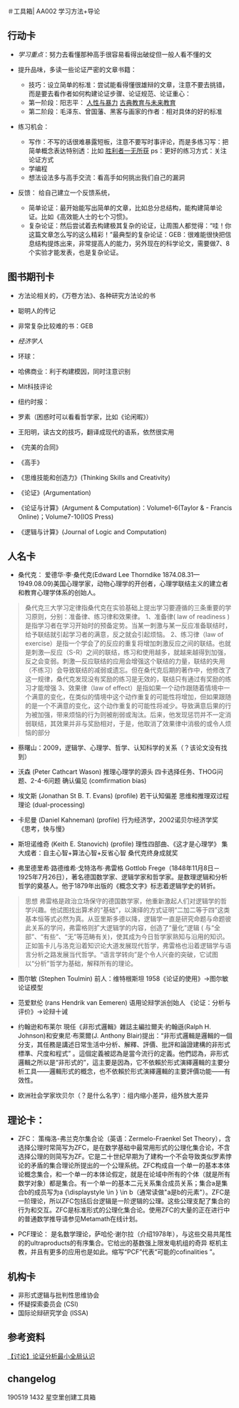 ＃工具箱| AA002 学习方法+导论

## 行动卡
- *学习重点*：努力去看懂那种高手很容易看得出破绽但一般人看不懂的文

- 提升品味，多读一些论证严密的文章书籍：
  - 技巧：设立简单的标准：尝试能看得懂很雄辩的文章，注意不要去挑错，而是要去看作者如何构建论证步骤、论证规范、论证重心：
  - 第一阶段：阳志平：
   [人性与暴力](https://www.yangzhiping.com/psy/HumanityAndViolence.html)
   [古典教育与未来教育](https://www.yangzhiping.com/psy/Classical-education-and-Future-education.html)
  - 第二阶段：毛泽东、曾国藩、黑客与画家的作者：相对具体的好的标准

- 练习机会：
  - 写作：不写的话很难暴露短板，注意不要写时事评论，而是多练习写：把简单概念表达特别透：比如 [胜利者一无所获](https://www.yangzhiping.com/column/Winner-Take-Nothing.html)
  ps：更好的练习方式：关注论证方式
  - 学编程
  - 想法设法多与高手交流：看高手如何挑出我们自己的漏洞

- 反馈：
  给自己建立一个反馈系统，
  - 简单论证：最开始能写出简单的文章，比如总分总结构，能构建简单论证。比如《高效能人士的七个习惯》。
  - 复杂论证：然后尝试着去构建极其复杂的论证，让周围人都觉得：“哇！你这篇文章怎么写的这么精彩！”最典型的复杂论证：GEB：很难能很快把信息结构提炼出来，非常提高人的能力，另外现在的科学论文，需要做7、8个实验才能发表，也是复杂论证。

## 图书期刊卡
- 方法论相关的，《万卷方法》、各种研究方法论的书
- 聪明人的传记
- 非常复杂比较难的书：GEB

- *经济学人*
- 环球：
- 哈佛商业：利于构建模因，同时注意识别
- Mit科技评论
- 纽约时报：

- 罗素（困惑时可以看看哲学家，比如《论闲暇》）
- 王阳明，读古文的技巧，翻译成现代的语系，依然很实用
- 《完美的合同》
- 《高手》

- 《思维技能和创造力》(Thinking Skills and Creativity)
- 《论证》(Argumentation)
- 《论证与计算》(Argument & Computation)：Volume1-6(Taylor & - Francis Online)；Volume7-10(IOS Press)
- 《逻辑与计算》(Journal of Logic and Computation)

## 人名卡
- 桑代克：
爱德华·李·桑代克(Edward Lee Thorndike 1874.08.31—1949.08.09)美国心理学家，动物心理学的开创者，心理学联结主义的建立者和教育心理学体系的创始人。
>桑代克三大学习定律指桑代克在实验基础上提出学习要遵循的三条重要的学习原则，分别：准备律、练习律和效果律。
1、准备律( law of readiness )是指学习者在学习开始时的预备定势。当某一刺激与某一反应准备联结时，给予联结就引起学习者的满意，反之就会引起烦恼。
2、练习律（law of exercise）是指一个学会了的反应的重复将增加刺激反应之间的联结。也就是刺激—反应（S-R）之间的联结，练习和使用越多，就越来越得到加强，反之会变弱。刺激—反应联结的应用会增强这个联结的力量，联结的失用（不练习）会导致联结的减弱或遗忘。但在桑代克后期的著作中，他修改了这一规律，桑代克发现没有奖励的练习是无效的，联结只有通过有奖励的练习才能增强
3、效果律（law of effect）是指如果一个动作跟随着情境中一个满意的变化，在类似的情境中这个动作重复的可能性将增加，但如果跟随的是一个不满意的变化，这个动作重复的可能性将减少。导致满意后果的行为被加强，带来烦恼的行为则被削弱或淘汰。后来，他发现惩罚并不一定消弱联结，其效果并非与奖励相对，于是，他取消了效果律中消极的或令人烦恼的部分

- 蔡曙山：2009，逻辑学、心理学、哲学、认知科学的关系（？该论文没有找到）

- 沃森 (Peter Cathcart Wason)
推理心理学的源头
四卡选择任务、THOG问题、2-4-6问题
确认偏见 (comfirmation bias)

- 埃文斯 (Jonathan St B. T. Evans) (profile)
若干认知偏差
思维和推理双过程理论 (dual-processing)

- 卡尼曼 (Daniel Kahneman) (profile)
行为经济学，2002诺贝尔经济学奖
《思考，快与慢》

- 斯坦诺维奇 (Keith E. Stanovich) (profile)
理性四部曲、《这才是心理学》
集大成者：自主心智+算法心智+反省心智
桑代克终身成就奖

- 弗里德里希·路德维希·戈特洛布·弗雷格
Gottlob Frege（1848年11月8日－1925年7月26日），著名德国数学家、逻辑学家和哲学家。是数理逻辑和分析哲学的奠基人。他于1879年出版的《概念文字》标志着逻辑学史的转折。
>思想
弗雷格是政治立场保守的德国数学家，他重新激起人们对逻辑学的哲学兴趣。他试图找出算术的“基础”，以演绎的方式证明“二加二等于四”这类基本恒等式必然为真。从亚里斯多德以降，逻辑学一直是研究命题与命题彼此关系的学问，弗雷格则扩大逻辑学的内容，创造了“量化”逻辑 ( 与“全部”、“有些”、“无”等范畴有关)，使其成为今日哲学家熟知与沿用的知识。正如笛卡儿与洛克沿着知识论大道发展现代哲学，弗雷格也沿着逻辑学与语言分析之路发展当代哲学。“语言学转向”是个令人兴奋的突破，它试图以“分析”哲学为基础，解释所有的理论。

- 图尔敏 (Stephen Toulmin)
前人：维特根斯坦
1958《论证的使用》→图尔敏论证模型

- 范爱默伦 (rans Hendrik van Eemeren)
语用论辩学派创始人
《论证：分析与评价》→论辩十诫

- 约翰逊和布莱尔
現任《非形式邏輯》雜誌主編拉爾夫·約翰遜(Ralph H. Johnson)和安東尼·布萊爾(J. Anthony Blair)提出：“非形式邏輯是邏輯的一個分支，其任務是講述日常生活中分析、解釋、評價、批評和論證建構的非形式標準、尺度和程式” 。這個定義被認為是當今流行的定義。他們認為，非形式邏輯之所以是“非形式的”，這主要是因為，它不依賴於形式演繹邏輯的主要分析工具——邏輯形式的概念，也不依賴於形式演繹邏輯的主要評價功能——有效性。

- 欧洲社会学家坎贝尔（？是什么名字）：组内缩小差异，组外放大差异

## 理论卡：
- ZFC：
策梅洛-弗兰克尔集合论（英语：Zermelo-Fraenkel Set Theory），含选择公理时常简写为ZFC，是在数学基础中最常用形式的公理化集合论，不含选择公理的则简写为ZF。它是二十世纪早期为了建构一个不会导致类似罗素悖论的矛盾的集合理论所提出的一个公理系统。ZFC构成自一个单一的基本本体论概念集合，和一个单一的本体论假定，就是在论域中所有的个体（就是所有数学对象）都是集合。有一个单一的基本二元关系集合成员关系；集合a是集合b的成员写为a {\displaystyle \in } \in b（通常读做"a是b的元素"）。ZFC是一阶理论，所以ZFC包括后台逻辑是一阶逻辑的公理。这些公理支配了集合的行为和交互。ZFC是标准形式的公理化集合论。使用ZFC的大量的正在进行中的普通数学推导请参见Metamath在线计划。

- PCF理论：
是名数学理论，萨哈伦·谢尔拉（介绍1978年），与这些交易共尾性的的ultraproducts的有序集合。它给出的基数强上限发电机组的奇异 枢机主教，并且有更多的应用也是如此。缩写“PCF”代表“可能的cofinalities ”。

## 机构卡
- 非形式逻辑与批判性思维协会
- 怀疑探索委员会 (CSI)
- 国际论辩研究学会 (ISSA)

## 参考资料
[【讨论】论证分析最小全局认识](https://m.openmindclub.com/stu/AA002/discussion/bdfb53f9-de97-4eae-b41c-bbb9858c9986)

## changelog
190519 1432 星空里创建工具箱
